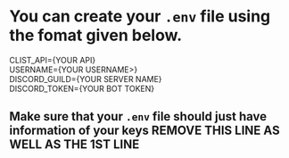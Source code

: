 # You can create your ```.env``` file using the fomat given below.
CLIST_API={YOUR API}<br/>
USERNAME={YOUR USERNAME>}<br />
DISCORD_GUILD={YOUR SERVER NAME}<br/>
DISCORD_TOKEN={YOUR BOT TOKEN}<br />

## Make sure that your ```.env``` file should just have information of your keys REMOVE THIS LINE AS WELL AS THE 1ST LINE
